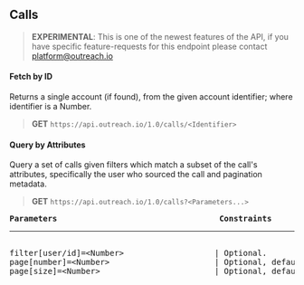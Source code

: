 Calls
-----

> **EXPERIMENTAL**: This is one of the newest features of the API, if you have specific feature-requests for this endpoint please contact platform@outreach.io

#### Fetch by ID

Returns a single account (if found), from the given account identifier; where identifier is a Number.

> **GET** `https://api.outreach.io/1.0/calls/<Identifier>`

#### Query by Attributes

Query a set of calls given filters which match a subset of the call's attributes, specifically the user who sourced the call and pagination metadata.

> **GET** `https://api.outreach.io/1.0/calls?<Parameters...>`

<pre>
<b>Parameters</b>                                  <b>Constraints</b>
<hr/>
filter[user/id]=&lt;Number&gt;                   | Optional.
page[number]=&lt;Number&gt;                      | Optional, default: 1.
page[size]=&lt;Number&gt;                        | Optional, default: 50, maximum: 50.
</pre>
